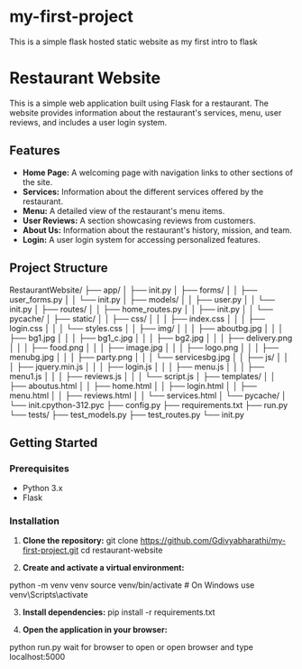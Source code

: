 # my-first-project
This is a simple flask hosted static website as my first intro to flask
# Restaurant Website

This is a simple web application built using Flask for a restaurant. The website provides information about the restaurant's services, menu, user reviews, and includes a user login system.

## Features

- **Home Page:** A welcoming page with navigation links to other sections of the site.
- **Services:** Information about the different services offered by the restaurant.
- **Menu:** A detailed view of the restaurant's menu items.
- **User Reviews:** A section showcasing reviews from customers.
- **About Us:** Information about the restaurant's history, mission, and team.
- **Login:** A user login system for accessing personalized features.

## Project Structure
RestaurantWebsite/
├── app/
│ ├── init.py
│ ├── forms/
│ │ ├── user_forms.py
│ │ └── init.py
│ ├── models/
│ │ ├── user.py
│ │ └── init.py
│ ├── routes/
│ │ ├── home_routes.py
│ │ ├── init.py
│ │ └── pycache/
│ ├── static/
│ │ ├── css/
│ │ │ ├── index.css
│ │ │ ├── login.css
│ │ │ └── styles.css
│ │ ├── img/
│ │ │ ├── aboutbg.jpg
│ │ │ ├── bg1.jpg
│ │ │ ├── bg1_c.jpg
│ │ │ ├── bg2.jpg
│ │ │ ├── delivery.png
│ │ │ ├── food.png
│ │ │ ├── image.jpg
│ │ │ ├── logo.png
│ │ │ ├── menubg.jpg
│ │ │ ├── party.png
│ │ │ └── servicesbg.jpg
│ │ ├── js/
│ │ │ ├── jquery.min.js
│ │ │ ├── login.js
│ │ │ ├── menu.js
│ │ │ ├── menu1.js
│ │ │ ├── reviews.js
│ │ │ └── script.js
│ ├── templates/
│ │ ├── aboutus.html
│ │ ├── home.html
│ │ ├── login.html
│ │ ├── menu.html
│ │ ├── reviews.html
│ │ └── services.html
│ └── pycache/
│ └── init.cpython-312.pyc
├── config.py
├── requirements.txt
├── run.py
└── tests/
├── test_models.py
├── test_routes.py
└── init.py

## Getting Started

### Prerequisites

- Python 3.x
- Flask

### Installation

1. **Clone the repository:**
git clone https://github.com/Gdivyabharathi/my-first-project.git
cd restaurant-website

2. **Create and activate a virtual environment:**

python -m venv venv
source venv/bin/activate # On Windows use venv\Scripts\activate

3. **Install dependencies:**
pip install -r requirements.txt

5. **Open the application in your browser:**

python run.py
wait for browser to open or open browser and type localhost:5000



